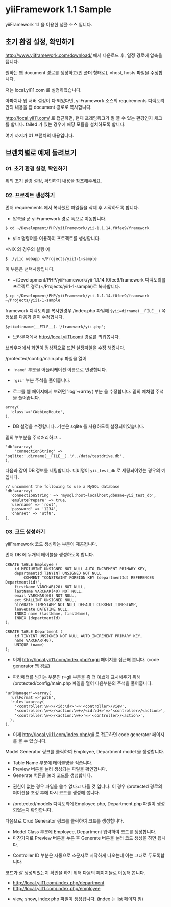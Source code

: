 # yiiFramework 1.1 Sample

yiiFramework 1.1 을 이용한 샘플 소스 입니다.

## 초기 환경 설정, 확인하기

http://www.yiiframework.com/download/ 에서 다운로드 후, 일정 경로에 압축을 풉니다.

원하는 웹 document 경로를 생성하고(빈 폴더 형태로), vhost, hosts 파일을 수정합니다.

저는 local.yii11.com 로 설정하였습니다.

아파치나 웹 서버 설정이 다 되었다면, yiiFramework 소스의 requirements 디렉토리 안의 내용을 웹 document 경로로 복사합니다.

http://local.yii11.com/ 로 접근하면, 현재 프레임워크가 잘 뜰 수 있는 환경인지 체크를 합니다. failed 가 있는 경우에 해당 모듈을 설치하도록 합니다.

여기 까지가 01 브랜치의 내용입니다.

## 브랜치별로 예제 돌려보기

### 01. 초기 환경 설정, 확인하기

위의 초기 환경 설정, 확인하기 내용을 참조해주세요.


### 02. 프로젝트 생성하기

먼저 requirements 에서 복사했던 파일들을 삭제 후 시작하도록 합니다.

- 압축을 푼 yiiFramework 경로 쪽으로 이동합니다.

```
$ cd ~/Development/PHP/yiiFramework/yii-1.1.14.f0fee9/framework
```

- yiic 명령어를 이용하여 프로젝트를 생성합니다.

*NIX 의 경우의 실행 예

```
$ ./yiic webapp ~/Projects/yii1-1-sample
```

이 부분은 선택사항입니다.
- ~/Development/PHP/yiiFramework/yii-1.1.14.f0fee9/framework 디렉토리를 프로젝트 경로(~/Projects/yii1-1-sample)로 복사합니다.


```
$ cp ~/Development/PHP/yiiFramework/yii-1.1.14.f0fee9/framework ~/Projects/yii1-1-sample
```

framework 디렉토리를 복사한경우 /index.php 파일에 ```$yii=dirname(__FILE__)``` 쪽 정보를 다음과 같이 수정합니다.

```
$yii=dirname(__FILE__).'/framework/yii.php';
```

- 브라우저에서 http://local.yii11.com/ 경로를 띄워봅니다.

브라우저에서 화면이 정상적으로 뜨면 설정파일을 수정 해줍니다.


/protected/config/main.php 파일을 열어
- ```'name'``` 부분을 어플리케이션 이름으로 변경합니다.

- ```'gii'``` 부분 주석을 풀어줍니다.

- 로그를 웹 페이지에서 보려면 'log'=>array( 부분 을 수정합니다. 밑의 예처럼 주석을 풀어줍니다.


```
array(
  'class'=>'CWebLogRoute',
),

```

- DB 설정을 수정합니다. 기본은 sqlite 를 사용하도록 설정되어있습니다.

밑의 부부분을 주석처리하고...

```
'db'=>array(
	'connectionString' => 'sqlite:'.dirname(__FILE__).'/../data/testdrive.db',
),
```

다음과 같이 DB 정보를 세팅합니다.
디비명이 ```yii_test_db``` 로 세팅되어있는 경우의 예입니다.

```
// uncomment the following to use a MySQL database
'db'=>array(
  'connectionString' => 'mysql:host=localhost;dbname=yii_test_db',
  'emulatePrepare' => true,
  'username' => 'root',
  'password' => '1234',
  'charset' => 'utf8',
),
```



### 03. 코드 생성하기

yiiFramework 코드 생성하는 부분이 제공됩니다.

먼저 DB 에 두개의 테이블을 생성하도록 합니다.


```
CREATE TABLE Employee (
    id MEDIUMINT UNSIGNED NOT NULL AUTO_INCREMENT PRIMARY KEY,
    departmentId TINYINT UNSIGNED NOT NULL
        COMMENT "CONSTRAINT FOREIGN KEY (departmentId) REFERENCES Department(id)",
    firstName VARCHAR(20) NOT NULL,
    lastName VARCHAR(40) NOT NULL,
    email VARCHAR(60) NOT NULL,
    ext SMALLINT UNSIGNED NULL,
    hireDate TIMESTAMP NOT NULL DEFAULT CURRENT_TIMESTAMP,
    leaveDate DATETIME NULL,
    INDEX name (lastName, firstName),
    INDEX (departmentId)
);

CREATE TABLE Department (
    id TINYINT UNSIGNED NOT NULL AUTO_INCREMENT PRIMARY KEY,
    name VARCHAR(40),
    UNIQUE (name)
);
```

- 이제 http://local.yii11.com/index.php?r=gii 페이지롤 접근해 봅니다. (code generator 웹 경로)

- 파라메터를 넘기는 부분인 r=gii 부분을 좀 더 예쁘게 표시해주기 위해 /protected/config/main.php 파일을 열어 다음부분의 주석을 풀어줍니다.

```
'urlManager'=>array(
  'urlFormat'=>'path',
  'rules'=>array(
    '<controller:\w+>/<id:\d+>'=>'<controller>/view',
    '<controller:\w+>/<action:\w+>/<id:\d+>'=>'<controller>/<action>',
    '<controller:\w+>/<action:\w+>'=>'<controller>/<action>',
  ),
),
```

- 이제 http://local.yii11.com/index.php/gii 로 접근하면 code generator 페이지를 볼 수 있습니다.


Model Generator 링크를 클릭하여 Employee, Department model 을 생성합니다.
- Table Name 부분에 테이블명을 적습니다.
- Preview 버튼을 눌러 생성되는 파일을 확인합니다.
- Generate 버튼을 눌러 코드를 생성합니다.

* 권한이 없는 경우 파일을 쓸수 없다고 나올 것 입니다. 이 경우 /protected 경로의 퍼미션을 조정 후에 다시 코드를 생성해 봅니다.

- /protected/models 디렉토리에 Employee.php, Department.php 파일이 생성 되었는지 확인합니다.



다음으로 Crud Generator 링크를 클릭하여 코드를 생성합니다.

- Model Class 부분에 Employee, Department 입력하여 코드를 생성합니다.
- 마찬가지로 Preview 버튼을 누른 후 Generate 버튼을 눌러 코드 생성을 하면 됩니다.
* Controller ID 부분은 자동으로 소문자로 시작하게 나오는데 이는 그대로 두도록합니다.


코드가 잘 생성되었는지 확인을 하기 위해 다음의 페이지들로 이동해 봅니다.
- http://local.yii11.com/index.php/department
- http://local.yii11.com/index.php/employee

* view, show, index php 파일이 생성됩니다. (index 는 list 페이지 임)






